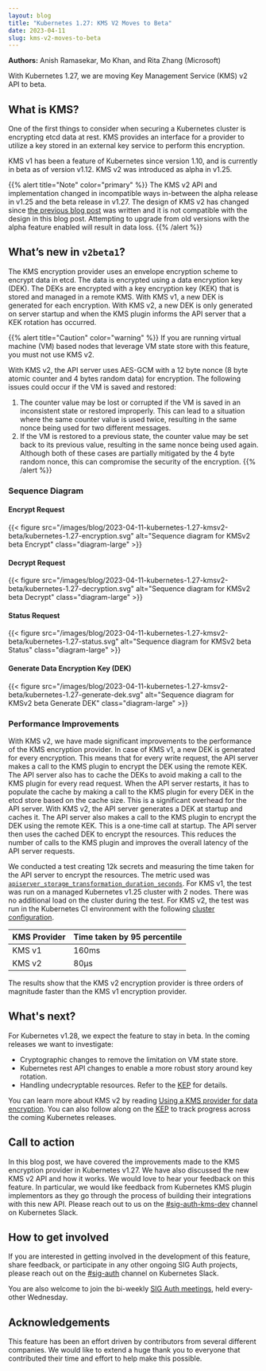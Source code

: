 ```yaml
---
layout: blog
title: "Kubernetes 1.27: KMS V2 Moves to Beta"
date: 2023-04-11
slug: kms-v2-moves-to-beta
---
```


**Authors:** Anish Ramasekar, Mo Khan, and Rita Zhang (Microsoft)

With Kubernetes 1.27, we are moving Key Management Service (KMS) v2 API to beta.

## What is KMS?
One of the first things to consider when securing a Kubernetes cluster is encrypting etcd data at rest.
KMS provides an interface for a provider to utilize a key stored in an external key service to perform this encryption.

KMS v1 has been a feature of Kubernetes since version 1.10,
and is currently in beta as of version v1.12.
KMS v2 was introduced as alpha in v1.25.

{{% alert title="Note" color="primary" %}}
The KMS v2 API and implementation changed in incompatible ways in-between the alpha release in v1.25 and the beta release in v1.27. The design of KMS v2 has changed since [the previous blog post](https://kubernetes.io/blog/2022/09/09/kms-v2-improvements/) was written and it is not compatible with the design in this blog post. Attempting to upgrade from old versions with the alpha feature enabled will result in data loss.
{{% /alert %}}

## What’s new in `v2beta1`?
The KMS encryption provider uses an envelope encryption scheme to encrypt data in etcd. The data is encrypted using a data encryption key (DEK). The DEKs are encrypted with a key encryption key (KEK) that is stored and managed in a remote KMS. With KMS v1, a new DEK is generated for each encryption. With KMS v2, a new DEK is only generated on server startup and when the KMS plugin informs the API server that a KEK rotation has occurred.

{{% alert title="Caution" color="warning" %}}
If you are running virtual machine (VM) based nodes that leverage VM state store with this feature, you must not use KMS v2.

With KMS v2, the API server uses AES-GCM with a 12 byte nonce (8 byte atomic counter and 4 bytes random data) for encryption. The following issues could occur if the VM is saved and restored:

1. The counter value may be lost or corrupted if the VM is saved in an inconsistent state or restored improperly. This can lead to a situation where the same counter value is used twice, resulting in the same nonce being used for two different messages.
2. If the VM is restored to a previous state, the counter value may be set back to its previous value, resulting in the same nonce being used again.
Although both of these cases are partially mitigated by the 4 byte random nonce, this can compromise the security of the encryption.
{{% /alert %}}

### Sequence Diagram

#### Encrypt Request

<!-- source
```mermaid
%%{init:{"theme":"neutral", "sequence": {"mirrorActors":true},
    "themeVariables": {
        "actorBkg":"royalblue",
        "actorTextColor":"white"
}}}%%

sequenceDiagram
    participant user
    participant kube_api_server
    participant kms_plugin
    participant external_kms
    alt Generate DEK at startup
        Note over kube_api_server,external_kms: Refer to Generate Data Encryption Key (DEK) diagram for details
    end
    user->>kube_api_server: create/update resource that's to be encrypted
    kube_api_server->>kube_api_server: encrypt resource with DEK
    kube_api_server->>etcd: store encrypted object
```
-->

{{< figure src="/images/blog/2023-04-11-kubernetes-1.27-kmsv2-beta/kubernetes-1.27-encryption.svg" alt="Sequence diagram for KMSv2 beta Encrypt" class="diagram-large" >}}

#### Decrypt Request

<!-- source
```mermaid
%%{init:{"theme":"neutral", "sequence": {"mirrorActors":true},
    "themeVariables": {
        "actorBkg":"royalblue",
        "actorTextColor":"white"
}}}%%

sequenceDiagram
    participant user
    participant kube_api_server
    participant kms_plugin
    participant external_kms
    participant etcd
    user->>kube_api_server: get/list resource that's encrypted
    kube_api_server->>etcd: get encrypted resource
    etcd->>kube_api_server: encrypted resource
    alt Encrypted DEK not in cache
        kube_api_server->>kms_plugin: decrypt request
        kms_plugin->>external_kms: decrypt DEK with remote KEK
        external_kms->>kms_plugin: decrypted DEK
        kms_plugin->>kube_api_server: return decrypted DEK
        kube_api_server->>kube_api_server: cache decrypted DEK
    end
    kube_api_server->>kube_api_server: decrypt resource with DEK
    kube_api_server->>user: return decrypted resource
```
-->

{{< figure src="/images/blog/2023-04-11-kubernetes-1.27-kmsv2-beta/kubernetes-1.27-decryption.svg" alt="Sequence diagram for KMSv2 beta Decrypt" class="diagram-large" >}}

#### Status Request

<!-- source
```mermaid
%%{init:{"theme":"neutral", "sequence": {"mirrorActors":true},
    "themeVariables": {
        "actorBkg":"royalblue",
        "actorTextColor":"white"
}}}%%

sequenceDiagram
    participant kube_api_server
    participant kms_plugin
    participant external_kms
    alt Generate DEK at startup
        Note over kube_api_server,external_kms: Refer to Generate Data Encryption Key (DEK) diagram for details
    end
    loop every minute (or every 10s if error or unhealthy)
        kube_api_server->>kms_plugin: status request
        kms_plugin->>external_kms: validate remote KEK
        external_kms->>kms_plugin: KEK status
        kms_plugin->>kube_api_server: return status response <br/> {"healthz": "ok", key_id: "<remote KEK ID>", "version": "v2beta1"}
        alt KEK rotation detected (key_id changed), rotate DEK
            Note over kube_api_server,external_kms: Refer to Generate Data Encryption Key (DEK) diagram for details
        end
    end
```
-->

{{< figure src="/images/blog/2023-04-11-kubernetes-1.27-kmsv2-beta/kubernetes-1.27-status.svg" alt="Sequence diagram for KMSv2 beta Status" class="diagram-large" >}}

#### Generate Data Encryption Key (DEK)

<!-- source
```mermaid
%%{init:{"theme":"neutral", "sequence": {"mirrorActors":true},
    "themeVariables": {
        "actorBkg":"royalblue",
        "actorTextColor":"white"
}}}%%

sequenceDiagram
    participant kube_api_server
    participant kms_plugin
    participant external_kms
        kube_api_server->>kube_api_server: generate DEK
        kube_api_server->>kms_plugin: encrypt request
        kms_plugin->>external_kms: encrypt DEK with remote KEK
        external_kms->>kms_plugin: encrypted DEK
        kms_plugin->>kube_api_server: return encrypt response <br/> {"ciphertext": "<encrypted DEK>", key_id: "<remote KEK ID>", "annotations": {}}
```
-->

{{< figure src="/images/blog/2023-04-11-kubernetes-1.27-kmsv2-beta/kubernetes-1.27-generate-dek.svg" alt="Sequence diagram for KMSv2 beta Generate DEK" class="diagram-large" >}}

### Performance Improvements
With KMS v2, we have made significant improvements to the performance of the KMS encryption provider.
In case of KMS v1, a new DEK is generated for every encryption. This means that for every write request, the API server makes a call to the KMS plugin to encrypt the DEK using the remote KEK. The API server also has to cache the DEKs to avoid making a call to the KMS plugin for every read request. When the API server restarts, it has to populate the cache by making a call to the KMS plugin for every DEK in the etcd store based on the cache size. This is a significant overhead for the API server.
With KMS v2, the API server generates a DEK at startup and caches it. The API server also makes a call to the KMS plugin to encrypt the DEK using the remote KEK. This is a one-time call at startup. The API server then uses the cached DEK to encrypt the resources. This reduces the number of calls to the KMS plugin and improves the overall latency of the API server requests.

We conducted a test creating 12k secrets and measuring the time taken for the API server to encrypt the resources. The metric used was [`apiserver_storage_transformation_duration_seconds`](https://kubernetes.io/docs/reference/instrumentation/metrics/).
For KMS v1, the test was run on a managed Kubernetes v1.25 cluster with 2 nodes. There was no additional load on the cluster during the test.
For KMS v2, the test was run in the Kubernetes CI environment with the following [cluster configuration](https://github.com/kubernetes/kubernetes/blob/release-1.27/test/e2e/testing-manifests/auth/encrypt/kind.yaml).

| KMS Provider | Time taken by 95 percentile |
| ------------ | --------------------------- |
| KMS v1       | 160ms                       |
| KMS v2       | 80μs                        |

The results show that the KMS v2 encryption provider is three orders of magnitude faster than the KMS v1 encryption provider.

## What's next?
For Kubernetes v1.28, we expect the feature to stay in beta. In the coming releases we want to investigate:
- Cryptographic changes to remove the limitation on VM state store.
- Kubernetes rest API changes to enable a more robust story around key rotation.
- Handling undecryptable resources. Refer to the [KEP](https://github.com/kubernetes/enhancements/pull/3927) for details.

You can learn more about KMS v2 by reading [Using a KMS provider for data encryption](/docs/tasks/administer-cluster/kms-provider/). You can also follow along on the [KEP](https://github.com/kubernetes/enhancements/blob/master/keps/sig-auth/3299-kms-v2-improvements/#readme) to track progress across the coming Kubernetes releases.

## Call to action

In this blog post, we have covered the improvements made to the KMS encryption provider in Kubernetes v1.27. We have also discussed the new KMS v2 API and how it works. We would love to hear your feedback on this feature. In particular, we would like feedback from Kubernetes KMS plugin implementors as they go through the process of building their integrations with this new API. Please reach out to us on the [#sig-auth-kms-dev](https://kubernetes.slack.com/archives/C03035EH4VB) channel on Kubernetes Slack.

## How to get involved
If you are interested in getting involved in the development of this feature, share feedback, or participate in any other ongoing SIG Auth projects, please reach out on the [#sig-auth](https://kubernetes.slack.com/archives/C0EN96KUY) channel on Kubernetes Slack.

You are also welcome to join the bi-weekly [SIG Auth meetings](https://github.com/kubernetes/community/blob/master/sig-auth/README.md#meetings), held every-other Wednesday.

## Acknowledgements
This feature has been an effort driven by contributors from several different companies. We would like to extend a huge thank you to everyone that contributed their time and effort to help make this possible.

